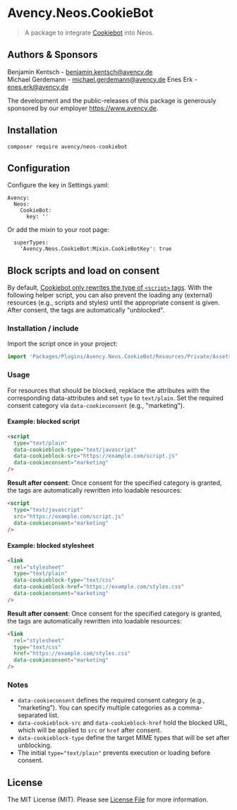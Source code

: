 # Avency.Neos.CookieBot

> A package to integrate [Cookiebot](https://www.cookiebot.com/) into Neos.

## Authors & Sponsors

Benjamin Kentsch - benjamin.kentsch@avency.de  
Michael Gerdemann - michael.gerdemann@avency.de
Enes Erk - enes.erk@avency.de

The development and the public-releases of this package is generously sponsored by our employer https://www.avency.de.

## Installation

```
composer require avency/neos-cookiebot
```

## Configuration

Configure the key in Settings.yaml:

```
Avency:
  Neos:
    CookieBot:
      key: ''
```

Or add the mixin to your root page:

```
  superTypes:
    'Avency.Neos.CookieBot:Mixin.CookieBotKey': true
```

## Block scripts and load on consent

By default, [Cookiebot only rewrites the type of `<script>` tags](https://support.cookiebot.com/hc/en-us/articles/4405978132242-Manual-cookie-blocking#4). With the following helper script, you can also prevent the loading any (external) resources (e.g., scripts and styles) until the appropriate consent is given. After consent, the tags are automatically "unblocked".

### Installation / include

Import the script once in your project:

```javascript
import 'Packages/Plugins/Avency.Neos.CookieBot/Resources/Private/Assets/JavaScript/loadScripts';
```

### Usage

For resources that should be blocked, repklace the attributes with the corresponding data-attributes and set `type` to `text/plain`. Set the required consent category via  `data-cookieconsent` (e.g., "marketing").

#### Example: blocked script

```html
<script
  type="text/plain"
  data-cookieblock-type="text/javascript"
  data-cookieblock-src="https://example.com/script.js"
  data-cookieconsent="marketing"
/>
```

**Result after consent**: Once consent for the specified category is granted, the tags are automatically rewritten into loadable resources:

```html
<script
  type="text/javascript"
  src="https://example.com/script.js"
  data-cookieconsent="marketing"
/>
```

#### Example: blocked stylesheet

```html
<link
  rel="stylesheet"
  type="text/plain"
  data-cookieblock-type="text/css"
  data-cookieblock-href="https://example.com/styles.css"
  data-cookieconsent="marketing"
/>
```

**Result after consent**: Once consent for the specified category is granted, the tags are automatically rewritten into loadable resources:

```html
<link
  rel="stylesheet"
  type="text/css"
  href="https://example.com/styles.css"
  data-cookieconsent="marketing"
/>
```

### Notes

- `data-cookieconsent` defines the required consent category (e.g., "marketing"). You can specify multiple categories as a comma-separated list.
- `data-cookieblock-src` and `data-cookieblock-href` hold the blocked URL, which will be applied to `src` or `href` after consent.
- `data-cookieblock-type` define the target MIME types that will be set after unblocking.
- The initial `type="text/plain"` prevents execution or loading before consent.


## License

The MIT License (MIT). Please see [License File](./LICENSE.md) for more information.
